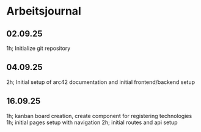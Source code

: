 # Arbeitsjournal

## 02.09.25
1h; Initialize git repository

## 04.09.25
2h; Initial setup of arc42 documentation and initial frontend/backend setup

## 16.09.25
1h; kanban board creation, create component for registering technologies
1h; initial pages setup with navigation
2h; initial routes and api setup
